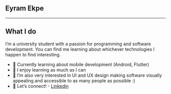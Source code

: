 ## Eyram Ekpe

---

## What I do

I’m a university student with a passion for programming and software development. You can find me learning about whichever technologies I happen to find interesting.

- 📱 Currently learning about mobile development (Android, Flutter)
- 🌳 I enjoy learning as much as I can
- 🎨 I’m also very interested in UI and UX design making software visually appealing and accessible to as many people as possible :)
- 🔗 Let’s connect! - [Linkedin](http://www.linkedin.com/in/eyramekp)
